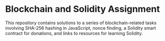 # Blockchain and Solidity Assignment

This repository contains solutions to a series of blockchain-related tasks involving SHA-256 hashing in JavaScript, nonce finding, a Solidity smart contract for donations, and links to resources for learning Solidity.
